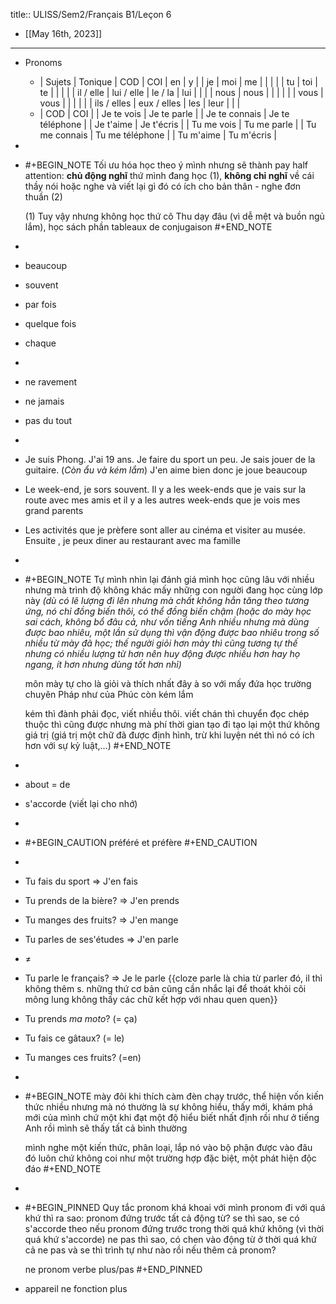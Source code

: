 title:: ULISS/Sem2/Français B1/Leçon 6

- [[May 16th, 2023]]
- ---
- Pronoms
	- | Sujets | Tonique | COD | COI | en | y |
	  | je | moi | me | | | |
	  | tu | toi | te | | | | 
	  | il / elle | lui / elle | le / la | lui | | |
	  | nous | nous | | | | |
	  | vous | vous | | | | |
	  | ils / elles | eux / elles | les | leur | | |
	- | COD | COI |
	  | Je te vois | Je te parle | 
	  | Je te connais | Je te téléphone |
	  | Je t'aime | Je t'écris |
	  | Tu me vois | Tu me parle | 
	  | Tu me connais | Tu me téléphone |
	  | Tu m'aime | Tu m'écris |
-
- #+BEGIN_NOTE
  Tối ưu hóa học theo ý mình nhưng sẽ thành pay half attention: **chủ động nghĩ** thứ mình đang học (1), **không chỉ nghĩ** về cái thầy nói hoặc nghe và viết lại gì đó có ích cho bản thân - nghe đơn thuần (2)
  
  (1) Tuy vậy nhưng không học thứ cô Thu dạy đâu (vì dễ mệt và buồn ngủ lắm), học sách phần tableaux de conjugaison 
  #+END_NOTE
-
- beaucoup
- souvent
- par fois
- quelque fois
- chaque
-
- ne ravement
- ne jamais
- pas du tout
-
- Je suis Phong. J'ai 19 ans. Je faire du sport un peu. Je sais jouer de la guitaire. (*Còn ẩu và kém lắm*) J'en aime bien donc je joue beaucoup
- Le week-end, je sors souvent. Il y a les week-ends que je vais sur la route avec mes amis et il y a les autres week-ends que je vois mes grand parents
- Les activités que je prèfere sont aller au cinéma et visiter au musée. Ensuite , je peux diner au restaurant avec ma famille
-
- #+BEGIN_NOTE
  Tự mình nhìn lại đánh giá mình học cũng lâu với nhiều nhưng mà trình độ không khác mấy những con người đang học cùng lớp này *(dù có lẽ lượng đi lên nhưng mà chất không hẳn tăng theo tương ứng, nó chỉ đồng biến thôi, có thể đồng biến chậm (hoặc do mày học sai cách, không bổ đâu cả, như vốn tiếng Anh nhiều nhưng mà dùng được bao nhiêu, một lần sử dụng thì vận động được bao nhiêu trong số nhiều từ mày đã học; thế người giỏi hơn mày thì cũng tương tự thế nhưng có nhiều lượng từ hơn nên huy động được nhiều hơn hay họ ngang, ít hơn nhưng dùng tốt hơn nhỉ)*
  
  môn mày tự cho là giỏi và thích nhất đây à
  so với mấy đứa học trường chuyên Pháp như của Phúc còn kém lắm
  
  kém thì đành phải đọc, viết nhiều thôi. viết chán thì chuyển đọc
  chép thuộc thì cũng được nhưng mà phí thời gian tạo đi tạo lại một thứ không giá trị (giá trị một chữ đã được định hình, trừ khi luyện nét thì nó có ích hơn với sự kỷ luật,...)
  #+END_NOTE
-
- about = de
- s'accorde (viết lại cho nhớ)
-
- #+BEGIN_CAUTION
  préféré et préfère
  #+END_CAUTION
-
- Tu fais du sport => J'en fais
- Tu prends de la bière? => J'en prends
- Tu manges des fruits? => J'en mange
- Tu parles de ses'études => J'en parle
- ≠
- Tu parle le français? => Je le parle {{cloze parle là chia từ parler đó, il thì không thêm s. những thứ cơ bản cũng cần nhắc lại để thoát khỏi cõi mông lung không thấy các chữ kết hợp với nhau quen quen}}
- Tu prends *ma moto*? (= ça)
- Tu fais ce gâtaux? (= le)
- Tu manges ces fruits? (=en)
-
- #+BEGIN_NOTE
  mày đôi khi thích càm đèn chạy trước, thể hiện vốn kiến thức nhiều nhưng mà nó thường là sự không hiểu, thấy mới, khám phá mới của mình chứ một khi đạt một độ hiểu biết nhất định rồi như ở tiếng Anh rồi mình sẽ thấy tất cả bình thường
  
  mình nghe một kiến thức, phân loại, lắp nó vào bộ phận được vào đâu đó luôn chứ không coi như một trường hợp đặc biệt, một phát hiện độc đáo
  #+END_NOTE
-
- #+BEGIN_PINNED
  Quy tắc pronom khá khoai với mình
  pronom đi với quá khứ thì ra sao: pronom đứng trước tất cả động từ?
  se thì sao, se có s'accorde theo nếu pronom đứng trước trong thời quá khứ không (vì thời quá khứ s'accorde)
  ne pas thì sao, có chen vào động từ ở thời quá khứ
  cả ne pas và se thì trình tự như nào rồi nếu thêm cả pronom?
  
  ne pronom verbe plus/pas
  #+END_PINNED
- appareil ne fonction plus
